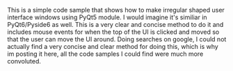 This is a simple code sample that shows how to make irregular shaped user interface windows
using PyQt5 module.  I would imagine it's similiar in PyQt6/Pyside6 as well.  This is a very clear and concise
method to do it and includes mouse events for when the top of the UI is clicked and moved so that the
user can move the UI around.  Doing searches on google, I could not actually find a very concise and clear 
method for doing this, which is why im posting it here, all the code samples I could find were much more convoluted.
